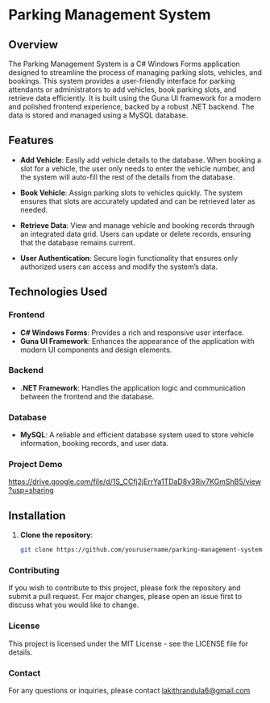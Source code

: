 # Parking Management System

## Overview

The Parking Management System is a C# Windows Forms application designed to streamline the process of managing parking slots, vehicles, and bookings. This system provides a user-friendly interface for parking attendants or administrators to add vehicles, book parking slots, and retrieve data efficiently. It is built using the Guna UI framework for a modern and polished frontend experience, backed by a robust .NET backend. The data is stored and managed using a MySQL database.

## Features

- **Add Vehicle**: Easily add vehicle details to the database. When booking a slot for a vehicle, the user only needs to enter the vehicle number, and the system will auto-fill the rest of the details from the database.
  
- **Book Vehicle**: Assign parking slots to vehicles quickly. The system ensures that slots are accurately updated and can be retrieved later as needed.

- **Retrieve Data**: View and manage vehicle and booking records through an integrated data grid. Users can update or delete records, ensuring that the database remains current.

- **User Authentication**: Secure login functionality that ensures only authorized users can access and modify the system’s data.

## Technologies Used

### Frontend
- **C# Windows Forms**: Provides a rich and responsive user interface.
- **Guna UI Framework**: Enhances the appearance of the application with modern UI components and design elements.

### Backend
- **.NET Framework**: Handles the application logic and communication between the frontend and the database.

### Database
- **MySQL**: A reliable and efficient database system used to store vehicle information, booking records, and user data.

### Project Demo
https://drive.google.com/file/d/1S_CCfj2jErrYa1TDaD8v3Riv7KGmShB5/view?usp=sharing

## Installation

1. **Clone the repository**:
   ```bash
   git clone https://github.com/yourusername/parking-management-system.git

### Contributing
If you wish to contribute to this project, please fork the repository and submit a pull request. For major changes, please open an issue first to discuss what you would like to change.

### License
This project is licensed under the MIT License - see the LICENSE file for details.

### Contact
For any questions or inquiries, please contact lakithrandula6@gmail.com
